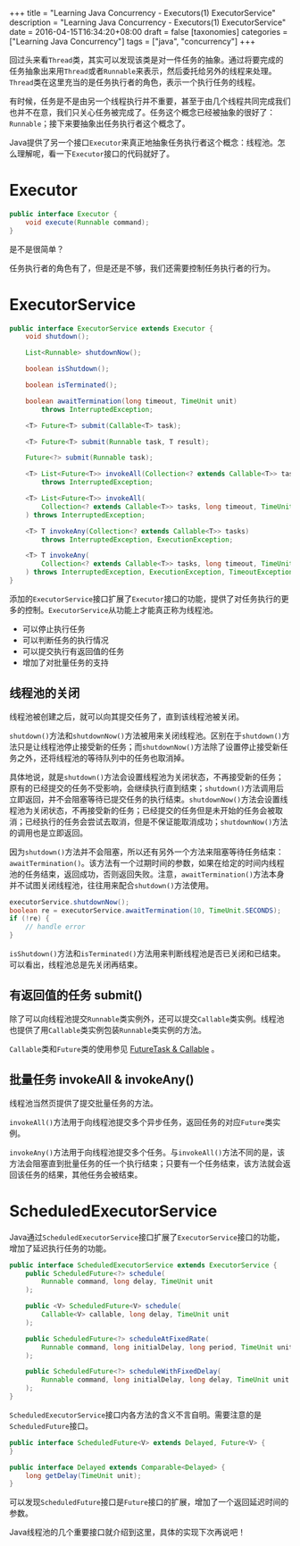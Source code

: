 +++
title = "Learning Java Concurrency - Executors(1) ExecutorService"
description = "Learning Java Concurrency - Executors(1) ExecutorService"
date = 2016-04-15T16:34:20+08:00
draft = false
[taxonomies]
categories =  ["Learning Java Concurrency"]
tags = ["java", "concurrency"]
+++

回过头来看`Thread`类，其实可以发现该类是对一件任务的抽象。通过将要完成的任务抽象出来用`Thread`或者`Runnable`来表示，然后委托给另外的线程来处理。`Thread`类在这里充当的是任务执行者的角色，表示一个执行任务的线程。

有时候，任务是不是由另一个线程执行并不重要，甚至于由几个线程共同完成我们也并不在意，我们只关心任务被完成了。任务这个概念已经被抽象的很好了：`Runnable`；接下来要抽象出任务执行者这个概念了。

Java提供了另一个接口`Executor`来真正地抽象任务执行者这个概念：线程池。怎么理解呢，看一下`Executor`接口的代码就好了。

<!-- more -->

# Executor

```java
public interface Executor {
    void execute(Runnable command);
}
```

是不是很简单？

任务执行者的角色有了，但是还是不够，我们还需要控制任务执行者的行为。

# ExecutorService

```java
public interface ExecutorService extends Executor {
    void shutdown();

    List<Runnable> shutdownNow();

    boolean isShutdown();

    boolean isTerminated();

    boolean awaitTermination(long timeout, TimeUnit unit)
        throws InterruptedException;

    <T> Future<T> submit(Callable<T> task);

    <T> Future<T> submit(Runnable task, T result);

    Future<?> submit(Runnable task);

    <T> List<Future<T>> invokeAll(Collection<? extends Callable<T>> tasks)
        throws InterruptedException;

    <T> List<Future<T>> invokeAll(
        Collection<? extends Callable<T>> tasks, long timeout, TimeUnit unit
    ) throws InterruptedException;

    <T> T invokeAny(Collection<? extends Callable<T>> tasks)
        throws InterruptedException, ExecutionException;

    <T> T invokeAny(
        Collection<? extends Callable<T>> tasks, long timeout, TimeUnit unit
    ) throws InterruptedException, ExecutionException, TimeoutException;
}
```

添加的`ExecutorService`接口扩展了`Executor`接口的功能，提供了对任务执行的更多的控制。`ExecutorService`从功能上才能真正称为线程池。

- 可以停止执行任务
- 可以判断任务的执行情况
- 可以提交执行有返回值的任务
- 增加了对批量任务的支持

## 线程池的关闭

线程池被创建之后，就可以向其提交任务了，直到该线程池被关闭。

`shutdown()`方法和`shutdownNow()`方法被用来关闭线程池。区别在于`shutdown()`方法只是让线程池停止接受新的任务；而`shutdownNow()`方法除了设置停止接受新任务之外，还将线程池的等待队列中的任务也取消掉。

具体地说，就是`shutdown()`方法会设置线程池为关闭状态，不再接受新的任务；原有的已经提交的任务不受影响，会继续执行直到结束；`shutdown()`方法调用后立即返回，并不会阻塞等待已提交任务的执行结束。`shutdownNow()`方法会设置线程池为关闭状态，不再接受新的任务；已经提交的任务但是未开始的任务会被取消；已经执行的任务会尝试去取消，但是不保证能取消成功；`shutdownNow()`方法的调用也是立即返回。

因为`shutdown()`方法并不会阻塞，所以还有另外一个方法来阻塞等待任务结束：`awaitTermination()`。该方法有一个过期时间的参数，如果在给定的时间内线程池的任务结束，返回成功，否则返回失败。注意，`awaitTermination()`方法本身并不试图关闭线程池，往往用来配合`shutdown()`方法使用。

```java
executorService.shutdownNow();
boolean re = executorService.awaitTermination(10, TimeUnit.SECONDS);
if (!re) {
    // handle error
}
```

`isShutdown()`方法和`isTerminated()`方法用来判断线程池是否已关闭和已结束。可以看出，线程池总是先关闭再结束。

## 有返回值的任务 submit()

除了可以向线程池提交`Runnable`类实例外，还可以提交`Callable`类实例。线程池也提供了用`Callable`类实例包装`Runnable`类实例的方法。

`Callable`类和`Future`类的使用参见 [FutureTask & Callable](/2016/04/13/learning-java-concurrency-futuretask-callable/) 。

## 批量任务 invokeAll & invokeAny()

线程池当然页提供了提交批量任务的方法。

`invokeAll()`方法用于向线程池提交多个异步任务，返回任务的对应`Future`类实例。

`invokeAny()`方法用于向线程池提交多个任务。与`invokeAll()`方法不同的是，该方法会阻塞直到批量任务的任一个执行结束；只要有一个任务结束，该方法就会返回该任务的结果，其他任务会被结束。

# ScheduledExecutorService

Java通过`ScheduledExecutorService`接口扩展了`ExecutorService`接口的功能，增加了延迟执行任务的功能。

```java
public interface ScheduledExecutorService extends ExecutorService {
    public ScheduledFuture<?> schedule(
        Runnable command, long delay, TimeUnit unit
    );

    public <V> ScheduledFuture<V> schedule(
        Callable<V> callable, long delay, TimeUnit unit
    );

    public ScheduledFuture<?> scheduleAtFixedRate(
        Runnable command, long initialDelay, long period, TimeUnit unit
    );

    public ScheduledFuture<?> scheduleWithFixedDelay(
        Runnable command, long initialDelay, long delay, TimeUnit unit
    );
}
```

`ScheduledExecutorService`接口内各方法的含义不言自明。需要注意的是`ScheduledFuture`接口。

```java
public interface ScheduledFuture<V> extends Delayed, Future<V> {
}

public interface Delayed extends Comparable<Delayed> {
    long getDelay(TimeUnit unit);
}
```

可以发现`ScheduledFuture`接口是`Future`接口的扩展，增加了一个返回延迟时间的参数。

Java线程池的几个重要接口就介绍到这里，具体的实现下次再说吧！
